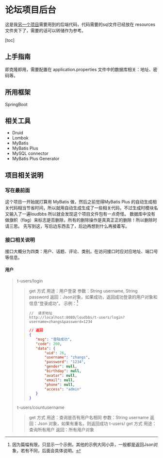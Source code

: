 论坛项目后台
==
这是我[另一个项目](https://github.com/gaofer/loudbbs)需要用到的后端代码，代码需要的sql文件已经放在 resources 文件夹下了，需要的话可以转储作为参考。

[toc]

## 上手指南
即克隆即用，需要配置在 application.properties 文件中的数据库相关：地址、密码等。

## 所用框架
SpringBoot

## 相关工具
+ Druid
+ Lombok
+ MyBatis
+ MyBatis Plus
+ MySQL connector
+ MyBatis Plus Generator

## 项目相关说明
### 写在最前面 
这个项目一开始就打算用 MyBatis 做，然后之前觉得MyBatis Plus 的自动生成相关代码相当节省时间，所以就用自动生成生成了一些相关代码，不过生成时模块名又输入了一遍loudbbs 所以就会发现这个项目文件包有一点奇怪。
数据库中没有做旗帜（flag）来标志是否删除，所有的删除操作是真真正正的删除！所以删除时请三思。
先写到这，写后边东西去了，后边再想到什么再接着写。

### 接口相关说明
接口大概分为四类：用户、话题、评论、类别。在访问接口时应对应地址、端口号等信息。
#### 用户
> t-users/login
>> get 方式
>> 用途：用户登录
>> 参数：String username, String password
>> 返回：Json对象，如果成功，返回成功登录的用户对象和信息“登录成功”。
>> 示例：[^标注1]
>> ```
>> //  请求地址
>> http://localhost:8080/loudbbs/t-users/login?username=zhangs&password=1234 
>>```
>>
>>```json
>> // 返回
>>{
>>    "msg": "登陆成功",
>>    "code": 200,
>>    "data": {
>>        "uid": 26,
>>        "username": "zhangs",
>>        "password": "1234",
>>        "gender": null,
>>        "birthday": null,
>>        "avatar": null,
>>        "email": null,
>>        "phone": null,
>>        "access": "admin"
>>    }
>> }
>> ``` 
>  t-users/countusername
>> get 方式
>> 用途：查询是否有用户名相同
>> 参数：String username
>> 返回：Json 对象，如果有重名，则返回成功
>  t-users/
>> get 方式
>> 用途：查询所有用户 
>> 返回：所有用户对象
[^标注1]:  因为篇幅有限，只显示一个示例，其他的示例大同小异，一般都是返回Json对象，若有不同，后面会具体说明。